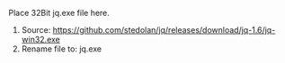 Place 32Bit jq.exe file here.

1. Source: https://github.com/stedolan/jq/releases/download/jq-1.6/jq-win32.exe
2. Rename file to: jq.exe